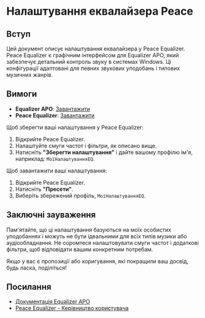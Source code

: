 # Налаштування еквалайзера Peace

## Вступ

Цей документ описує налаштування еквалайзера у Peace Equalizer. Peace Equalizer є графічним інтерфейсом для Equalizer APO, який забезпечує детальний контроль звуку в системах Windows. Ці конфігурації адаптовані для певних звукових уподобань і типових музичних жанрів.

## Вимоги

- **Equalizer APO**: [Завантажити](https://sourceforge.net/projects/equalizerapo/)
- **Peace Equalizer**: [Завантажити](https://sourceforge.net/projects/peace-equalizer-apo-extension/)

Щоб зберегти ваші налаштування у Peace Equalizer:

1. Відкрийте Peace Equalizer.
2. Налаштуйте смуги частот і фільтри, як описано вище.
3. Натисніть **"Зберегти налаштування"** і дайте вашому профілю ім'я, наприклад: `МоїНалаштуванняEQ`.

Щоб завантажити ваші налаштування:

1. Відкрийте Peace Equalizer.
2. Натисніть **"Пресети"**.
3. Виберіть збережений профіль, `МоїНалаштуванняEQ`.

## Заключні зауваження

Пам'ятайте, що ці налаштування базуються на моїх особистих уподобаннях і можуть не бути ідеальними для всіх типів музики або аудіообладнання. Не соромтеся налаштовувати смуги частот і додаткові фільтри, щоб відповідати вашим конкретним потребам.

Якщо у вас є пропозиції або коригування, які покращили ваш досвід, будь ласка, поділіться!

## Посилання

- [Документація Equalizer APO](https://sourceforge.net/p/equalizerapo/wiki/Documentation/)
- [Peace Equalizer - Керівництво користувача](https://sourceforge.net/p/peace-equalizer-apo-extension/wiki/Documentation/)
